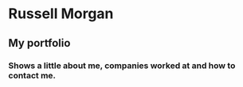 # Russell Morgan

## My portfolio

### Shows a little about me, companies worked at and how to contact me.
